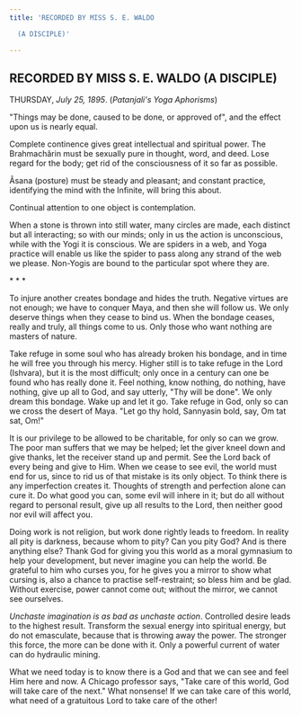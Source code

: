 ```yaml
---
title: 'RECORDED BY MISS S. E. WALDO

  (A DISCIPLE)'

---
```





  

## RECORDED BY MISS S. E. WALDO (A DISCIPLE)

THURSDAY, *July 25, 1895*. (*Patanjali's Yoga Aphorisms*)

"Things may be done, caused to be done, or approved of", and the effect
upon us is nearly equal.

Complete continence gives great intellectual and spiritual power. The
Brahmachârin must be sexually pure in thought, word, and deed. Lose
regard for the body; get rid of the consciousness of it so far as
possible.

Âsana (posture) must be steady and pleasant; and constant practice,
identifying the mind with the Infinite, will bring this about.

Continual attention to one object is contemplation.

When a stone is thrown into still water, many circles are made, each
distinct but all interacting; so with our minds; only in us the action
is unconscious, while with the Yogi it is conscious. We are spiders in a
web, and Yoga practice will enable us like the spider to pass along any
strand of the web we please. Non-Yogis are bound to the particular spot
where they are.

\*            \*            \*

To injure another creates bondage and hides the truth. Negative virtues
are not enough; we have to conquer Maya, and then she will follow us. We
only deserve things when they cease to bind us. When the bondage ceases,
really and truly, all things come to us. Only those who want nothing are
masters of nature.

Take refuge in some soul who has already broken his bondage, and in time
he will free you through his mercy. Higher still is to take refuge in
the Lord (Ishvara), but it is the most difficult; only once in a century
can one be found who has really done it. Feel nothing, know nothing, do
nothing, have nothing, give up all to God, and say utterly, "Thy will be
done". We only dream this bondage. Wake up and let it go. Take refuge in
God, only so can we cross the desert of Maya. "Let go thy hold,
Sannyasin bold, say, Om tat sat, Om!"

It is our privilege to be allowed to be charitable, for only so can we
grow. The poor man suffers that we may be helped; let the giver kneel
down and give thanks, let the receiver stand up and permit. See the Lord
back of every being and give to Him. When we cease to see evil, the
world must end for us, since to rid us of that mistake is its only
object. To think there is any imperfection creates it. Thoughts of
strength and perfection alone can cure it. Do what good you can, some
evil will inhere in it; but do all without regard to personal result,
give up all results to the Lord, then neither good nor evil will affect
you.

Doing work is not religion, but work done rightly leads to freedom. In
reality all pity is darkness, because whom to pity? Can you pity God?
And is there anything else? Thank God for giving you this world as a
moral gymnasium to help your development, but never imagine you can help
the world. Be grateful to him who curses you, for he gives you a mirror
to show what cursing is, also a chance to practise self-restraint; so
bless him and be glad. Without exercise, power cannot come out; without
the mirror, we cannot see ourselves.

*Unchaste imagination is as bad as unchaste action*. Controlled desire
leads to the highest result. Transform the sexual energy into spiritual
energy, but do not emasculate, because that is throwing away the power.
The stronger this force, the more can be done with it. Only a powerful
current of water can do hydraulic mining.

What we need today is to know there is a God and that we can see and
feel Him here and now. A Chicago professor says, "Take care of this
world, God will take care of the next." What nonsense! If we can take
care of this world, what need of a gratuitous Lord to take care of the
other!


